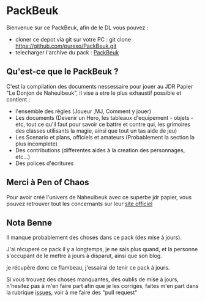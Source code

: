 # PackBeuk

Bienvenue sur ce PackBeuk, afin de le DL vous pouvez :
* cloner ce depot via git sur votre PC : git clone https://github.com/purexo/PackBeuk.git
* telecharger l'archive du pack : [PackBeuk](https://github.com/purexo/PackBeuk/archive/master.zip)

## Qu'est-ce que le PackBeuk ?
C'est la compilation des documents nessessaire pour jouer au JDR Papier "Le Donjon de Naheulbeuk", il vise a etre le plus exhaustif possible et contient : 
* l'ensemble des règles (Joueur ,MJ, Comment y jouer)
* Les documents (Devenir un Hero, les tableaux d'equipement - objets - etc, tout ce qu'il faut pour savoir ce battre et contre qui, les grimoires des classes utilisants la magie, ainsi que tout un tas aide de jeu)
* Les Scenario et plans, officiels et amateurs (Probablement la section la plus incomplete)
* Des contributions (differentes aides à la creation des personnages, etc...)
* Des polices d'écritures

## Merci à Pen of Chaos
Pour avoir créé l'univers de Naheulbeuk avec ce superbe jdr papier, vous pouvez retrouver tout les concernants sur leur [site officiel](http://www.naheulbeuk.com/)

## Nota Benne
Il manque probablement des choses dans ce pack (des mise à jours).

J'ai récuperé ce pack il y a longtemps, je ne sais plus quand, et la personne s'occupant de le mettre à jours à disparut, ainsi que son blog.

je récupère donc ce flambeau, j'essairai de tenir ce pack à jours.

Si vous trouvez des choses manquantes, des oublis de mise à jours, n'hesitez pas à m'en faire part afin que je les corriges, faites m'en part dans la rubrique [issues](https://github.com/purexo/PackBeuk/issues), voir à me faire des "pull request"